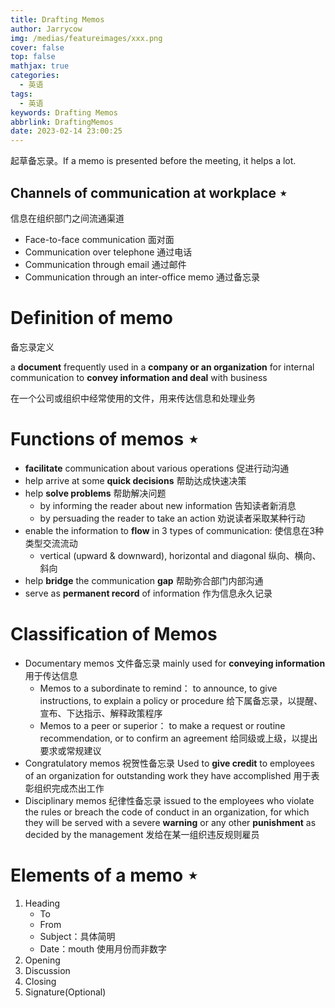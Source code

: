```yaml
---
title: Drafting Memos
author: Jarrycow
img: /medias/featureimages/xxx.png
cover: false
top: false
mathjax: true
categories:
  - 英语
tags:
  - 英语
keywords: Drafting Memos
abbrlink: DraftingMemos
date: 2023-02-14 23:00:25
---
```


起草备忘录。If a memo is presented before the meeting, it helps a lot.

<!--more-->

## Channels of communication at workplace ⋆

信息在组织部门之间流通渠道

- Face-to-face communication  面对面
- Communication over telephone 通过电话
- Communication through email 通过邮件
- Communication through an inter-office memo 通过备忘录

# Definition of memo

备忘录定义

a **document** frequently used in a **company or an organization** for internal communication to **convey information and deal** with business

在一个公司或组织中经常使用的文件，用来传达信息和处理业务

# Functions of memos ⋆

- **facilitate** communication about various operations 促进行动沟通
- help arrive at some **quick decisions** 帮助达成快速决策
- help **solve problems** 帮助解决问题
  - by informing the reader about new information 告知读者新消息
  - by persuading the reader to take an action 劝说读者采取某种行动
- enable the information to **flow** in 3 types of communication: 使信息在3种类型交流流动
  - vertical (upward & downward), horizontal and diagonal 纵向、横向、斜向
- help **bridge** the communication **gap**  帮助弥合部门内部沟通
- serve as **permanent record** of information 作为信息永久记录

# Classification of Memos

- Documentary memos 文件备忘录
  mainly used for **conveying information** 用于传达信息
  - Memos to a subordinate to remind： to announce, to give instructions, to explain a policy or procedure 给下属备忘录，以提醒、宣布、下达指示、解释政策程序
  - Memos to a peer or superior： to make a request or routine recommendation, or to confirm an agreement 给同级或上级，以提出要求或常规建议
- Congratulatory memos 祝贺性备忘录
  Used to **give credit** to employees of an organization for outstanding work they have accomplished 用于表彰组织完成杰出工作
- Disciplinary memos 纪律性备忘录
  issued to the employees who violate the rules or breach the code of conduct in an organization, for which they will be served with a severe **warning** or any other **punishment** as decided by the management 发给在某一组织违反规则雇员

# Elements of a memo ⋆

1. Heading
   - To
   - From
   - Subject：具体简明
   - Date：mouth 使用月份而非数字
2. Opening
4. Discussion
5. Closing
6. Signature(Optional)

